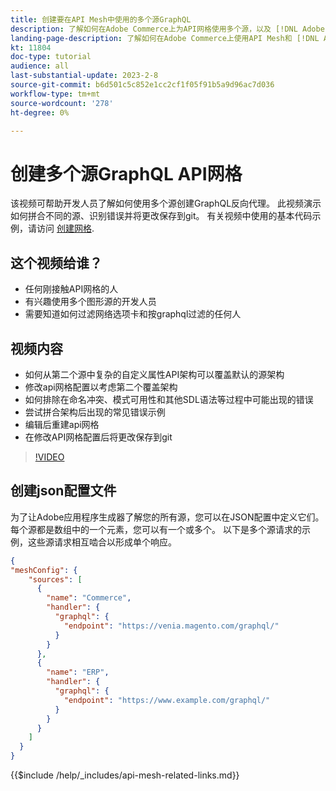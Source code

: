 ```yaml
---
title: 创建要在API Mesh中使用的多个源GraphQL
description: 了解如何在Adobe Commerce上为API网格使用多个源，以及 [!DNL Adobe App Builder]. 了解一些常见错误以及如何解决它们。
landing-page-description: 了解如何在Adobe Commerce上使用API Mesh和 [!DNL Adobe App Builder]. 了解如何创建具有多个源的请求以及如何解决一些常见错误。
kt: 11804
doc-type: tutorial
audience: all
last-substantial-update: 2023-2-8
source-git-commit: b6d501c5c852e1cc2cf1f05f91b5a9d96ac7d036
workflow-type: tm+mt
source-wordcount: '278'
ht-degree: 0%

---
```


# 创建多个源GraphQL API网格

该视频可帮助开发人员了解如何使用多个源创建GraphQL反向代理。 此视频演示如何拼合不同的源、识别错误并将更改保存到git。 有关视频中使用的基本代码示例，请访问 [创建网格](https://developer.adobe.com/graphql-mesh-gateway/gateway/create-mesh/#create-a-mesh-1).

## 这个视频给谁？

* 任何刚接触API网格的人
* 有兴趣使用多个图形源的开发人员
* 需要知道如何过滤网络选项卡和按graphql过滤的任何人

## 视频内容

* 如何从第二个源中复杂的自定义属性API架构可以覆盖默认的源架构
* 修改api网格配置以考虑第二个覆盖架构
* 如何排除在命名冲突、模式可用性和其他SDL语法等过程中可能出现的错误
* 尝试拼合架构后出现的常见错误示例
* 编辑后重建api网格
* 在修改API网格配置后将更改保存到git

>[!VIDEO](https://video.tv.adobe.com/v/3414125)

## 创建json配置文件

为了让Adobe应用程序生成器了解您的所有源，您可以在JSON配置中定义它们。 每个源都是数组中的一个元素，您可以有一个或多个。 以下是多个源请求的示例，这些源请求相互啮合以形成单个响应。

```json
{
"meshConfig": {
    "sources": [
      {
        "name": "Commerce",
        "handler": {
          "graphql": {
            "endpoint": "https://venia.magento.com/graphql/"
          }
        }
      },
      {
        "name": "ERP",
        "handler": {
          "graphql": {
            "endpoint": "https://www.example.com/graphql/"
          }
        }
      }
    ]
  }
}
```

{{$include /help/_includes/api-mesh-related-links.md}}
